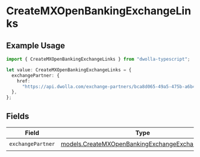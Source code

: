 # CreateMXOpenBankingExchangeLinks

## Example Usage

```typescript
import { CreateMXOpenBankingExchangeLinks } from "dwolla-typescript";

let value: CreateMXOpenBankingExchangeLinks = {
  exchangePartner: {
    href:
      "https://api.dwolla.com/exchange-partners/bca8d065-49a5-475b-a6b4-509bc8504d22",
  },
};
```

## Fields

| Field                                                                                                        | Type                                                                                                         | Required                                                                                                     | Description                                                                                                  |
| ------------------------------------------------------------------------------------------------------------ | ------------------------------------------------------------------------------------------------------------ | ------------------------------------------------------------------------------------------------------------ | ------------------------------------------------------------------------------------------------------------ |
| `exchangePartner`                                                                                            | [models.CreateMXOpenBankingExchangeExchangePartner](../models/createmxopenbankingexchangeexchangepartner.md) | :heavy_check_mark:                                                                                           | N/A                                                                                                          |